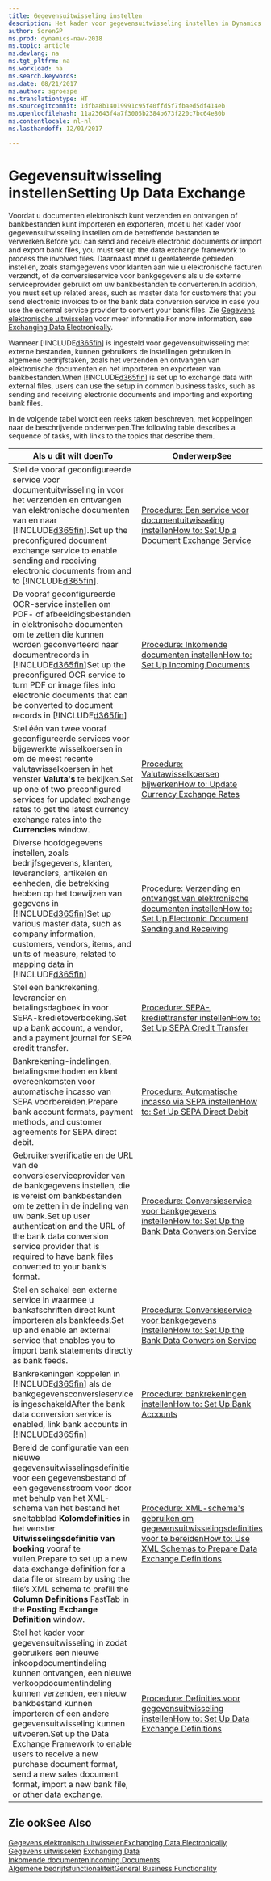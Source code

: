 ```yaml
---
title: Gegevensuitwisseling instellen
description: Het kader voor gegevensuitwisseling instellen in Dynamics NAV.
author: SorenGP
ms.prod: dynamics-nav-2018
ms.topic: article
ms.devlang: na
ms.tgt_pltfrm: na
ms.workload: na
ms.search.keywords: 
ms.date: 08/21/2017
ms.author: sgroespe
ms.translationtype: HT
ms.sourcegitcommit: 1dfba8b14019991c95f40ffd5f7fbaed5df414eb
ms.openlocfilehash: 11a23643f4a7f3005b2384b673f220c7bc64e80b
ms.contentlocale: nl-nl
ms.lasthandoff: 12/01/2017

---
```

# <a name="setting-up-data-exchange"></a><span data-ttu-id="76c2d-103">Gegevensuitwisseling instellen</span><span class="sxs-lookup"><span data-stu-id="76c2d-103">Setting Up Data Exchange</span></span>
<span data-ttu-id="76c2d-104">Voordat u documenten elektronisch kunt verzenden en ontvangen of bankbestanden kunt importeren en exporteren, moet u het kader voor gegevensuitwisseling instellen om de betreffende bestanden te verwerken.</span><span class="sxs-lookup"><span data-stu-id="76c2d-104">Before you can send and receive electronic documents or import and export bank files, you must set up the data exchange framework to process the involved files.</span></span> <span data-ttu-id="76c2d-105">Daarnaast moet u gerelateerde gebieden instellen, zoals stamgegevens voor klanten aan wie u elektronische facturen verzendt, of de conversieservice voor bankgegevens als u de externe serviceprovider gebruikt om uw bankbestanden te converteren.</span><span class="sxs-lookup"><span data-stu-id="76c2d-105">In addition, you must set up related areas, such as master data for customers that you send electronic invoices to or the bank data conversion service in case you use the external service provider to convert your bank files.</span></span> <span data-ttu-id="76c2d-106">Zie [Gegevens elektronische uitwisselen](across-data-exchange.md) voor meer informatie.</span><span class="sxs-lookup"><span data-stu-id="76c2d-106">For more information, see [Exchanging Data Electronically](across-data-exchange.md).</span></span>  

 <span data-ttu-id="76c2d-107">Wanneer [!INCLUDE[d365fin](includes/d365fin_md.md)] is ingesteld voor gegevensuitwisseling met externe bestanden, kunnen gebruikers de instellingen gebruiken in algemene bedrijfstaken, zoals het verzenden en ontvangen van elektronische documenten en het importeren en exporteren van bankbestanden.</span><span class="sxs-lookup"><span data-stu-id="76c2d-107">When [!INCLUDE[d365fin](includes/d365fin_md.md)] is set up to exchange data with external files, users can use the setup in common business tasks, such as sending and receiving electronic documents and importing and exporting bank files.</span></span>  

 <span data-ttu-id="76c2d-108">In de volgende tabel wordt een reeks taken beschreven, met koppelingen naar de beschrijvende onderwerpen.</span><span class="sxs-lookup"><span data-stu-id="76c2d-108">The following table describes a sequence of tasks, with links to the topics that describe them.</span></span>  

|<span data-ttu-id="76c2d-109">**Als u dit wilt doen**</span><span class="sxs-lookup"><span data-stu-id="76c2d-109">**To**</span></span>|<span data-ttu-id="76c2d-110">**Onderwerp**</span><span class="sxs-lookup"><span data-stu-id="76c2d-110">**See**</span></span>|  
|------------|-------------|  
|<span data-ttu-id="76c2d-111">Stel de vooraf geconfigureerde service voor documentuitwisseling in voor het verzenden en ontvangen van elektronische documenten van en naar [!INCLUDE[d365fin](includes/d365fin_md.md)].</span><span class="sxs-lookup"><span data-stu-id="76c2d-111">Set up the preconfigured document exchange service to enable sending and receiving electronic documents from and to [!INCLUDE[d365fin](includes/d365fin_md.md)].</span></span>|[<span data-ttu-id="76c2d-112">Procedure: Een service voor documentuitwisseling instellen</span><span class="sxs-lookup"><span data-stu-id="76c2d-112">How to: Set Up a Document Exchange Service</span></span>](across-how-to-set-up-a-document-exchange-service.md)|  
|<span data-ttu-id="76c2d-113">De vooraf geconfigureerde OCR-service instellen om PDF- of afbeeldingsbestanden in elektronische documenten om te zetten die kunnen worden geconverteerd naar documentrecords in [!INCLUDE[d365fin](includes/d365fin_md.md)]</span><span class="sxs-lookup"><span data-stu-id="76c2d-113">Set up the preconfigured OCR service to turn PDF or image files into electronic documents that can be converted to document records in [!INCLUDE[d365fin](includes/d365fin_md.md)]</span></span>|[<span data-ttu-id="76c2d-114">Procedure: Inkomende documenten instellen</span><span class="sxs-lookup"><span data-stu-id="76c2d-114">How to: Set Up Incoming Documents</span></span>](across-how-setup-income-documents.md)|  
|<span data-ttu-id="76c2d-115">Stel één van twee vooraf geconfigureerde services voor bijgewerkte wisselkoersen in om de meest recente valutawisselkoersen in het venster **Valuta's** te bekijken.</span><span class="sxs-lookup"><span data-stu-id="76c2d-115">Set up one of two preconfigured services for updated exchange rates to get the latest currency exchange rates into the **Currencies** window.</span></span>|[<span data-ttu-id="76c2d-116">Procedure: Valutawisselkoersen bijwerken</span><span class="sxs-lookup"><span data-stu-id="76c2d-116">How to: Update Currency Exchange Rates</span></span>](finance-how-update-currencies.md)|  
|<span data-ttu-id="76c2d-117">Diverse hoofdgegevens instellen, zoals bedrijfsgegevens, klanten, leveranciers, artikelen en eenheden, die betrekking hebben op het toewijzen van gegevens in [!INCLUDE[d365fin](includes/d365fin_md.md)]</span><span class="sxs-lookup"><span data-stu-id="76c2d-117">Set up various master data, such as company information, customers, vendors, items, and units of measure, related to mapping data in [!INCLUDE[d365fin](includes/d365fin_md.md)]</span></span>|[<span data-ttu-id="76c2d-118">Procedure: Verzending en ontvangst van elektronische documenten instellen</span><span class="sxs-lookup"><span data-stu-id="76c2d-118">How to: Set Up Electronic Document Sending and Receiving</span></span>](across-how-to-set-up-electronic-document-sending-and-receiving.md)|  
|<span data-ttu-id="76c2d-119">Stel een bankrekening, leverancier en betalingsdagboek in voor SEPA-kredietoverboeking.</span><span class="sxs-lookup"><span data-stu-id="76c2d-119">Set up a bank account, a vendor, and a payment journal for SEPA credit transfer.</span></span>|[<span data-ttu-id="76c2d-120">Procedure: SEPA-krediettransfer instellen</span><span class="sxs-lookup"><span data-stu-id="76c2d-120">How to: Set Up SEPA Credit Transfer</span></span>](finance-how-to-set-up-sepa-credit-transfer.md)|  
|<span data-ttu-id="76c2d-121">Bankrekening-indelingen, betalingsmethoden en klant overeenkomsten voor automatische incasso van SEPA voorbereiden.</span><span class="sxs-lookup"><span data-stu-id="76c2d-121">Prepare bank account formats, payment methods, and customer agreements for SEPA direct debit.</span></span>|[<span data-ttu-id="76c2d-122">Procedure: Automatische incasso via SEPA instellen</span><span class="sxs-lookup"><span data-stu-id="76c2d-122">How to: Set Up SEPA Direct Debit</span></span>](finance-how-to-set-up-sepa-direct-debit.md)|  
|<span data-ttu-id="76c2d-123">Gebruikersverificatie en de URL van de conversieserviceprovider van de bankgegevens instellen, die is vereist om bankbestanden om te zetten in de indeling van uw bank.</span><span class="sxs-lookup"><span data-stu-id="76c2d-123">Set up user authentication and the URL of the bank data conversion service provider that is required to have bank files converted to your bank’s format.</span></span>|[<span data-ttu-id="76c2d-124">Procedure: Conversieservice voor bankgegevens instellen</span><span class="sxs-lookup"><span data-stu-id="76c2d-124">How to: Set Up the Bank Data Conversion Service</span></span>](bank-how-setup-bank-data-conversion-service.md)|  
|<span data-ttu-id="76c2d-125">Stel en schakel een externe service in waarmee u bankafschriften direct kunt importeren als bankfeeds.</span><span class="sxs-lookup"><span data-stu-id="76c2d-125">Set up and enable an external service that enables you to import bank statements directly as bank feeds.</span></span>|[<span data-ttu-id="76c2d-126">Procedure: Conversieservice voor bankgegevens instellen</span><span class="sxs-lookup"><span data-stu-id="76c2d-126">How to: Set Up the Bank Data Conversion Service</span></span>](bank-how-setup-bank-data-conversion-service.md)|  
|<span data-ttu-id="76c2d-127">Bankrekeningen koppelen in [!INCLUDE[d365fin](includes/d365fin_md.md)] als de bankgegevensconversieservice is ingeschakeld</span><span class="sxs-lookup"><span data-stu-id="76c2d-127">After the bank data conversion service is enabled, link bank accounts in [!INCLUDE[d365fin](includes/d365fin_md.md)]</span></span>|[<span data-ttu-id="76c2d-128">Procedure: bankrekeningen instellen</span><span class="sxs-lookup"><span data-stu-id="76c2d-128">How to: Set Up Bank Accounts</span></span>](bank-how-setup-bank-accounts.md)|  
|<span data-ttu-id="76c2d-129">Bereid de configuratie van een nieuwe gegevensuitwisselingsdefinitie voor een gegevensbestand of een gegevensstroom voor door met behulp van het XML-schema van het bestand het sneltabblad **Kolomdefinities** in het venster **Uitwisselingsdefinitie van boeking** vooraf te vullen.</span><span class="sxs-lookup"><span data-stu-id="76c2d-129">Prepare to set up a new data exchange definition for a data file or stream by using the file’s XML schema to prefill the **Column Definitions** FastTab in the **Posting Exchange Definition** window.</span></span>|[<span data-ttu-id="76c2d-130">Procedure: XML-schema's gebruiken om gegevensuitwisselingsdefinities voor te bereiden</span><span class="sxs-lookup"><span data-stu-id="76c2d-130">How to: Use XML Schemas to Prepare Data Exchange Definitions</span></span>](across-how-to-use-xml-schemas-to-prepare-data-exchange-definitions.md)|  
|<span data-ttu-id="76c2d-131">Stel het kader voor gegevensuitwisseling in zodat gebruikers een nieuwe inkoopdocumentindeling kunnen ontvangen, een nieuwe verkoopdocumentindeling kunnen verzenden, een nieuw bankbestand kunnen importeren of een andere gegevensuitwisseling kunnen uitvoeren.</span><span class="sxs-lookup"><span data-stu-id="76c2d-131">Set up the Data Exchange Framework to enable users to receive a new purchase document format, send a new sales document format, import a new bank file, or other data exchange.</span></span>|[<span data-ttu-id="76c2d-132">Procedure: Definities voor gegevensuitwisseling instellen</span><span class="sxs-lookup"><span data-stu-id="76c2d-132">How to: Set Up Data Exchange Definitions</span></span>](across-how-to-set-up-data-exchange-definitions.md)|  

## <a name="see-also"></a><span data-ttu-id="76c2d-133">Zie ook</span><span class="sxs-lookup"><span data-stu-id="76c2d-133">See Also</span></span>  
[<span data-ttu-id="76c2d-134">Gegevens elektronisch uitwisselen</span><span class="sxs-lookup"><span data-stu-id="76c2d-134">Exchanging Data Electronically</span></span>](across-data-exchange.md)  
<span data-ttu-id="76c2d-135">[Gegevens uitwisselen](across-exchange-data.md) </span><span class="sxs-lookup"><span data-stu-id="76c2d-135">[Exchanging Data](across-exchange-data.md) </span></span>  
[<span data-ttu-id="76c2d-136">Inkomende documenten</span><span class="sxs-lookup"><span data-stu-id="76c2d-136">Incoming Documents</span></span>](across-income-documents.md)  
[<span data-ttu-id="76c2d-137">Algemene bedrijfsfunctionaliteit</span><span class="sxs-lookup"><span data-stu-id="76c2d-137">General Business Functionality</span></span>](ui-across-business-areas.md)  

